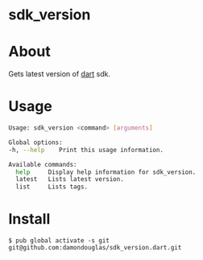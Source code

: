 sdk_version
===========

# About

Gets latest version of [dart](https://www.dartlang.org) sdk.

# Usage

```bash
Usage: sdk_version <command> [arguments]

Global options:
-h, --help    Print this usage information.

Available commands:
  help     Display help information for sdk_version.
  latest   Lists latest version.
  list     Lists tags.
```

# Install

```
$ pub global activate -s git git@github.com:damondouglas/sdk_version.dart.git
```

